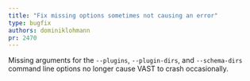 ```yaml
---
title: "Fix missing options sometimes not causing an error"
type: bugfix
authors: dominiklohmann
pr: 2470
---
```


Missing arguments for the `--plugins`, `--plugin-dirs`, and `--schema-dirs`
command line options no longer cause VAST to crash occasionally.
